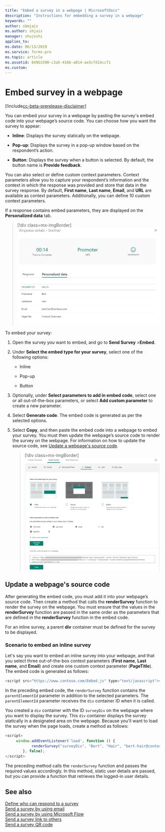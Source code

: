 ```yaml
---
title: "Embed a survey in a webpage | MicrosoftDocs"
description: "Instructions for embedding a survey in a webpage"
keywords: ""
author: sbmjais
ms.author: shjais
manager: shujoshi
applies_to: 
ms.date: 06/13/2019
ms.service: forms-pro
ms.topic: article
ms.assetid: 649b3390-c3a5-4166-a014-ae3cfd14cc71
ms.custom: 
---
```


# Embed survey in a webpage

[!include[cc-beta-prerelease-disclaimer](includes/cc-beta-prerelease-disclaimer.md)]

You can embed your survey in a webpage by pasting the survey's embed code into your webpage’s source code. You can choose how you want the survey to appear:

- **Inline**: Displays the survey statically on the webpage.

- **Pop-up**: Displays the survey in a pop-up window based on the respondent’s action.

- **Button**: Displays the survey when a button is selected. By default, the button name is **Provide feedback**.

You can also select or define custom context parameters. Context parameters allow you to capture your respondent’s information and the context in which the response was provided and store that data in the survey response. By default, **First name**, **Last name**, **Email**, and **URL** are available as context parameters. Additionally, you can define 10 custom context parameters.

If a response contains embed parameters, they are displayed on the **Personalized data** tab.

> [!div class=mx-imgBorder]
> ![Context parameters in a survey response](media/survey-response-context-param.png "Context parameters in a survey response")

To embed your survey:

1.  Open the survey you want to embed, and go to **Send Survey** &gt;**Embed**.

2.  Under **Select the embed type for your survey**, select one of the following options:

    -   Inline

    -   Pop-up

    -   Button

3.  Optionally, under **Select parameters to add in embed code**, select one or all out-of-the-box parameters, or select **Add custom parameter** to create a new parameter.

4.  Select **Generate code**. The embed code is generated as per the selected options.

5.  Select **Copy**, and then paste the embed code into a webpage to embed your survey. You must then update the webpage’s source code to render the survey on the webpage. For information on how to update the source code, see [Update a webpage's source code](#update-a-webpages-source-code).  

    > [!div class=mx-imgBorder]
    > ![embed a survey in a web page](media/survey-embed.png "Embed a survey in a web page")  

## Update a webpage's source code

After generating the embed code, you must add it into your webpage’s source code. Then create a method that calls the **renderSurvey** function to render the survey on the webpage. You must ensure that the values in the **renderSurvey** function are passed in the same order as the parameters that are defined in the **renderSurvey** function in the embed code.

For an inline survey, a parent **div** container must be defined for the survey to be displayed.

### Scenario to embed an inline survey

Let's say you want to embed an inline survey into your webpage, and that you select three out-of-the-box context parameters (**First name**, **Last name**, and **Email**) and create one custom context parameter (**PageTitle**). The embed code is generated as follows:

```JavaScript
<script src="https://www.contoso.com/Embed.js" type="text/javascript"></script><link rel="stylesheet" type="text/css" href="https://www.contoso.com/Embed.css" /><script type = "text/javascript" >function renderSurvey(parentElementId, Firstname, Lastname, Email, PageTitle){var se = new SurveyEmbed("JtSG9ha000000000020pTSB1AovM_5u8bQH1UQjlNQjZRWV0000000000","https://www.contoso.com/");var context = {"Firstname": Firstname,"Lastname": Lastname,"Email": Email,"PageTitle": PageTitle,};se.renderInline(parentElementId, context);}</script>
```

In the preceding embed code, the `renderSurvey` function contains the `parentElementId` parameter in addition to the selected parameters. The `parentElementId` parameter receives the `div` container ID when it is called.

You created a `div` container with the ID `surveyDiv` on the webpage where you want to display the survey. This `div` container displays the survey statically in a designated area on the webpage. Because you'll want to load the survey when the page loads, create a method as follows:

```JavaScript
<script>
	 window.addEventListener('load', function () {
            renderSurvey("surveyDiv", "Bert", "Hair", "bert.hair@contoso.com", "Product Overview");
        }, false);
</script>

```

The preceding method calls the `renderSurvey` function and passes the required values accordingly. In this method, static user details are passed, but you can provide a function that retrieves the logged-in user details.

## See also

[Define who can respond to a survey](invite-settings.md)<br>
[Send a survey by using email](send-survey-email.md)<br>
[Send a survey by using Microsoft Flow](send-survey-microsoft-flow.md)<br>
[Send a survey link to others](send-survey-link.md)<br>
[Send a survey QR code](send-survey-qrcode.md)